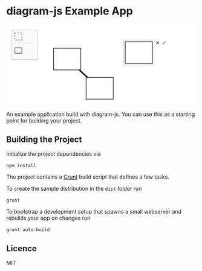 # diagram-js Example App

![Screenshot](docs/screenshot.png)

An example application build with diagram-js. You can use this as a starting point for building your project.


## Building the Project

Initialize the project dependencies via

```
npm install
```

The project contains a  [Grunt](http://gruntjs.com/) build script that defines a few tasks.

To create the sample distribution in the `dist` folder run

```
grunt
```

To bootstrap a development setup that spawns a small webserver and rebuilds your app on changes run

```
grunt auto-build
```


## Licence

MIT